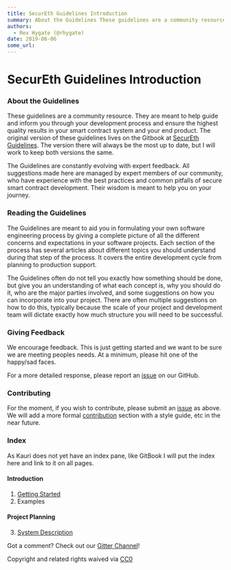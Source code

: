 ```yaml
---
title: SecurEth Guidelines Introduction
summary: About the Guidelines These guidelines are a community resource. They are meant to help guide and inform you through your development process and ensure the highest quality results in your smart contract system and your end product. The original version of these guidelines lives on the Gitbook at SecurEth Guidelines. The version there will always be the most up to date, but I will work to keep both versions the same. The Guidelines are constantly evolving with expert feedback. All suggestions mad
authors:
  - Rex Hygate (@rhygate)
date: 2019-06-06
some_url: 
---
```


# SecurEth Guidelines Introduction


### About the Guidelines

These guidelines are a community resource. They are meant to help guide and inform you through your development process and ensure the highest quality results in your smart contract system and your end product.  The original version of these guidelines lives on the Gitbook at [SecurEth Guidelines](https://guidelines.secureth.org/).  The version there will always be the most up to date, but I will work to keep both versions the same.

The Guidelines are constantly evolving with expert feedback. All suggestions made here are managed by expert members of our community, who have experience with the best practices and common pitfalls of secure smart contract development. Their wisdom is meant to help you on your journey.

### Reading the Guidelines

The Guidelines are meant to aid you in formulating your own software engineering process by giving a complete picture of all the different concerns and expectations in your software projects. Each section of the process has several articles about different topics you should understand during that step of the process. It covers the entire development cycle from planning to production support.

The Guidelines often do not tell you exactly how something should be done, but give you an understanding of what each concept is, why you should do it, who are the major parties involved, and some suggestions on how you can incorporate into your project. There are often multiple suggestions on how to do this, typically because the scale of your project and development team will dictate exactly how much structure you will need to be successful.

### Giving Feedback

We encourage feedback. This is just getting started and we want to be sure we are meeting peoples needs. At a minimum, please hit one of the happy/sad faces.

For a more detailed response, please report an [issue](https://github.com/SecurEth/guidelines/issues/new) on our GitHub.

### Contributing

For the moment, if you wish to contribute, please submit an [issue](https://github.com/SecurEth/guidelines/issues/new) as above. We will add a more formal [contribution](https://github.com/SecurEth/guidelines/contributing/guideline-revision-process.md) section with a style guide, etc in the near future.

### Index
As Kauri does not yet have an index pane, like GitBook I will put the index here and link to it on all pages.

####  Introduction
1. [Getting Started](https://kauri.io/article/791ef4c00e924247921e98c95efbdd73/v1/secureth-guidelines-getting-started)
2. Examples
#### Project Planning
3. [System Description](https://kauri.io/article/a3a29cf21736417684361836693388e5/v1/system-description-document)

Got a comment?  Check out our [Gitter Channel](https://gitter.im/SecurEth_Guidelines/community#)!

Copyright and related rights waived via [CC0](https://creativecommons.org/publicdomain/zero/1.0/)

